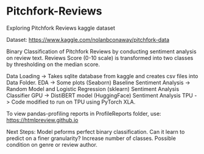 # Pitchfork-Reviews
Exploring Pitchfork Reviews kaggle dataset

Dataset: https://www.kaggle.com/nolanbconaway/pitchfork-data

Binary Classification of Pitchfork Reviews by conducting sentiment analysis on review text.
Reviews Score (0-10 scale) is transformed into two classes by thresholding on the median score.

Data Loading -> Takes sqlite database from kaggle and creates csv files into Data Folder.
EDA -> Some plots (Seaborn)
Baseline Sentiment Analysis -> Random Model and Logistic Regression (sklearn)
Sentiment Analysis Classifier GPU -> DistiBERT model (HuggingFace)
Sentiment Analysis TPU -> Code modified to run on TPU using PyTorch XLA.

To view pandas-profiling reports in ProfileReports folder, use: https://htmlpreview.github.io

Next Steps: Model peforms perfect binary classification. Can it learn to predict on a finer granularity? Increase number of classes. Possible condition on genre or review author.
